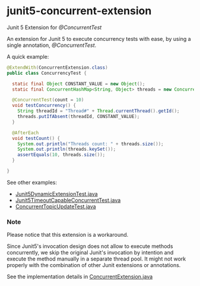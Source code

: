 # junit5-concurrent-extension
Junit 5 Extension for *@ConcurrentTest*

An extension for Junit 5 to execute concurrency tests with ease, by using a single annotation, *@ConcurrentTest*.

A quick example:
```java
@ExtendWith(ConcurrentExtension.class)
public class ConcurrencyTest {

  static final Object CONSTANT_VALUE = new Object();
  static final ConcurrentHashMap<String, Object> threads = new ConcurrentHashMap<>();

  @ConcurrentTest(count = 10)
  void testConcurrency() {
    String threadId = "Thread#" + Thread.currentThread().getId();
    threads.putIfAbsent(threadId, CONSTANT_VALUE);
  }

  @AfterEach
  void testCount() {
    System.out.println("Threads count: " + threads.size());
    System.out.println(threads.keySet());
    assertEquals(10, threads.size());
  }

}
```
See other examples:
- [Junit5DynamicExtensionTest.java](https://github.com/yavuztas/junit5-concurrent-extension/blob/master/src/test/java/dev/yavuztas/junit/Junit5DynamicExtensionTest.java)
- [Junit5TimeoutCapableConcurrentTest.java](https://github.com/yavuztas/junit5-concurrent-extension/blob/master/src/test/java/dev/yavuztas/junit/Junit5TimeoutCapableConcurrentTest.java)
- [ConcurrentTopicUpdateTest.java](https://github.com/yavuztas/junit5-concurrent-extension/blob/master/src/test/java/dev/yavuztas/junit/ConcurrentTopicUpdateTest.java)

### Note
Please notice that this extension is a workaround. 

Since Junit5's invocation design does not allow to execute methods concurrently, we skip the original Junit's invocation by intention and execute the method manually in a separate thread pool. It might not work properly with the combination of other Junit extensions or annotations. 

See the implementation details in [ConcurrentExtension.java](https://github.com/yavuztas/junit5-concurrent-extension/blob/master/src/main/java/dev/yavuztas/junit/ConcurrentExtension.java)
